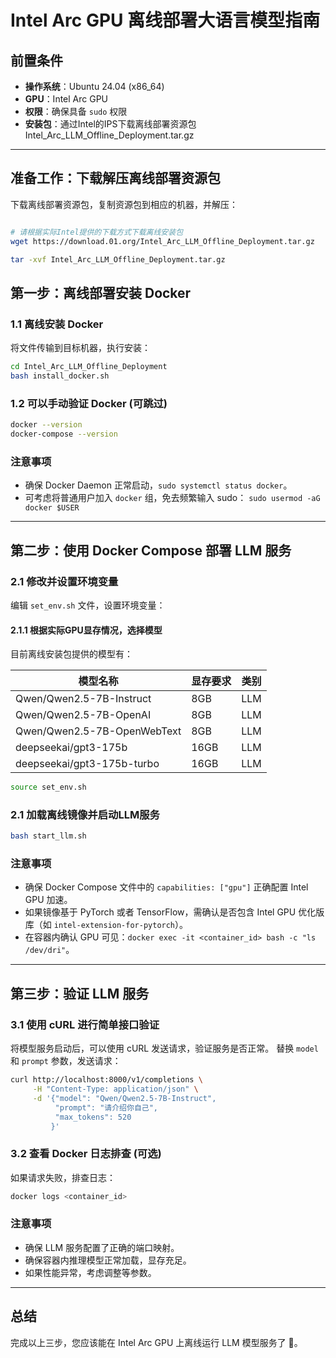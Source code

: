 # Intel Arc GPU 离线部署大语言模型指南

## 前置条件

- **操作系统**：Ubuntu 24.04 (x86_64)
- **GPU**：Intel Arc GPU
- **权限**：确保具备 `sudo` 权限
- **安装包**：通过Intel的IPS下载离线部署资源包 Intel_Arc_LLM_Offline_Deployment.tar.gz

---

## **准备工作：下载解压离线部署资源包**

下载离线部署资源包，复制资源包到相应的机器，并解压：

```bash

# 请根据实际Intel提供的下载方式下载离线安装包
wget https://download.01.org/Intel_Arc_LLM_Offline_Deployment.tar.gz 

tar -xvf Intel_Arc_LLM_Offline_Deployment.tar.gz
```

## **第一步：离线部署安装 Docker**

### 1.1 离线安装 Docker

将文件传输到目标机器，执行安装：

```bash
cd Intel_Arc_LLM_Offline_Deployment
bash install_docker.sh
```

### 1.2 可以手动验证 Docker (可跳过)

```bash
docker --version
docker-compose --version
```

### **注意事项**

- 确保 Docker Daemon 正常启动，`sudo systemctl status docker`。
- 可考虑将普通用户加入 `docker` 组，免去频繁输入 sudo： `sudo usermod -aG docker $USER`

---

## **第二步：使用 Docker Compose 部署 LLM 服务**

### 2.1 修改并设置环境变量

编辑 `set_env.sh` 文件，设置环境变量：

#### 2.1.1 根据实际GPU显存情况，选择模型

目前离线安装包提供的模型有：

| 模型名称                        | 显存要求 | 类别  |
|-----------------------------|------|-----|
| Qwen/Qwen2.5-7B-Instruct    | 8GB  | LLM |
| Qwen/Qwen2.5-7B-OpenAI      | 8GB  | LLM |
| Qwen/Qwen2.5-7B-OpenWebText | 8GB  | LLM |
| deepseekai/gpt3-175b        | 16GB | LLM |
| deepseekai/gpt3-175b-turbo  | 16GB | LLM |

```bash
source set_env.sh
```

### 2.1 加载离线镜像并启动LLM服务

```bash
bash start_llm.sh
```

### **注意事项**

- 确保 Docker Compose 文件中的 `capabilities: ["gpu"]` 正确配置 Intel GPU 加速。
- 如果镜像基于 PyTorch 或者 TensorFlow，需确认是否包含 Intel GPU 优化版库（如 `intel-extension-for-pytorch`）。
- 在容器内确认 GPU 可见：`docker exec -it <container_id> bash -c "ls /dev/dri"`。

---

## **第三步：验证 LLM 服务**

### 3.1 使用 cURL 进行简单接口验证

将模型服务启动后，可以使用 cURL 发送请求，验证服务是否正常。
替换 `model` 和 `prompt` 参数，发送请求：

```bash
curl http://localhost:8000/v1/completions \
     -H "Content-Type: application/json" \
     -d '{"model": "Qwen/Qwen2.5-7B-Instruct",
          "prompt": "请介绍你自己",
          "max_tokens": 520
         }'
```

### 3.2 查看 Docker 日志排查 (可选)

如果请求失败，排查日志：

```bash
docker logs <container_id>
```

### **注意事项**

- 确保 LLM 服务配置了正确的端口映射。
- 确保容器内推理模型正常加载，显存充足。
- 如果性能异常，考虑调整等参数。

---

## **总结**

完成以上三步，您应该能在 Intel Arc GPU 上离线运行 LLM 模型服务了 🎉。



